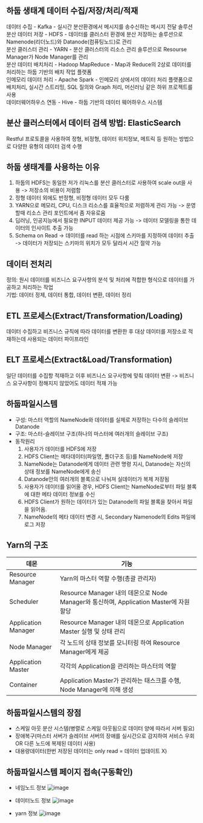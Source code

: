 ## 하둡 생태계 데이터 수집/저장/처리/적재
데이터 수집 - Kafka - 실시간 분산환경에서 메시지를 송수신하는 메시지 전달 솔루션<br>
분산 데이터 저장 - HDFS - 데이터를 클러스터 환경에 분산 저장하는 솔루션으로 Namenode(리더노드)와 Datanode(컴퓨팅노드)로 관리<br>
분산 클러스터 관리 - YARN - 분산 클러스터의 리소스 관리 솔루션으로 Resourse Manager가 Node Manager를 관리<br>
분산 데이터 배치처리 - Hadoop MapReduce - Map과 Reduce의 2상로 데이터를 처리하는 하둡 기반의 배치 작업 플랫폼<br>
인메모리 데이터 처리 - Apache Spark - 인메모리 상에서의 데이터 처리 플랫폼으로 배치처리, 실시간 스트리밍, SQL 질의와 Graph 처리, 머신러닝 같은 하위 프로젝트를 사용<br>
데이터웨어하우스 연동 - Hive - 하둡 기반의 데이터 웨어하우스 시스템<br>

## 분산 클러스터에서 데이터 검색 방법: ElasticSearch
Restful 프로토콜을 사용하여 정형, 비정형, 데이터 위치정보, 메트릭 등 원하는 방법으로 다양한 유형의 데이터 검색 수행

## 하둡 생태계를 사용하는 이유
1. 하둡의 HDFS는 동일한 저가 리눅스를 분산 클러스터로 사용하여 scale out을 사용 -> 저장소의 비용이 저렴함
2. 정형 데이터 외에도 반정형, 비정형 데이터 모두 다룸
3. YARN으로 메모리, CPU, 디스크 리소스를 효율적으로 저렴하게 관리 가능 -> 운영할때 리소스 관리 포인트에서 좀 자유로움
4. 딥러닝, 인공지능에서 필요한 INPUT 데이터 제공 가능 -> 데이터 모델링을 통한 데이터의 인사이트 추출 가능
5. Schema on Read -> 데이터를 read 하는 시점에 스키마를 지정하여 데이터 추출 -> 데이터가 저장되는 스키마의 위치가 모두 달라서 시간 절약 가능

## 데이터 전처리
정의: 원시 데이터를 비즈니스 요구사항의 분석 및 처리에 적합한 형식으로 데이터를 가공하고 처리하는 작업<br>
기법: 데이터 정제, 데이터 통합, 데이터 변환, 데이터 정리

## ETL 프로세스(Extract/Transformation/Loading)
데이터 수집하고 비즈니스 규칙에 따라 데이터를 변환한 후 대상 데이터를 저장소로 적재하는데 사용되는 데이터 파이프라인

## ELT 프로세스(Extract&Load/Transformation)
일단 데이터를 수집항 적재하고 이후 비즈니스 요구사항에 맞춰 데이터 변환 -> 비즈니스 요구사항이 정해지지 않았어도 데이터 적재 가능

## 하둡파일시스템
- 구성: 마스터 역할의 NameNode와 데이터를 실제로 저장하는 다수의 슬레이브 Datanode
- 구조: 마스터-슬레이브 구조(하나의 마스터에 여러개의 슬레이브 구조)
- 동작원리
  1. 사용자가 데이터를 HDFS에 저장
  2. HDFS Client는 메타데이터(파일명, 폴더구조 등)를 NameNode에 저장
  3. NameNode는 Datanode에게 데이터 관련 명령 지시,  Datanode는 자신의 상태 정보를 NameNode에게 송신
  4. Datanode안의 여러개의 블록으로 나눠져 실데이터가 복제 저장됨
  5. 사용자가 데이터를 읽어올 경우, HDFS Client는 NameNode로부터 파일 블록에 대한 메타 데이터 정보를 수신
  6. HDFS Client가 원하는 데이터가 있는 Datanode의 파일 블록을 찾아서 파일을 읽어옴.
  7. NameNode의 메타 데이터 변경 시, Secondary Namenode의 Edits 파일에 로그 저장
 
## Yarn의 구조
|데몬|기능|
|------|---|
|Resource Manager|Yarn의 마스터 역할 수행(총괄 관리자)|
|Scheduler|Resource Manager 내의 데몬으로 Node Manager와 통신하며, Application Master에 자원 할당|
|Application Manager|Resource Manager 내의 데몬으로 Application Master 실행 및 상태 관리|
|Node Manager|각 노드의 상태 정보를 모니터링 하여 Resource Manager에게 제공|
|Application Master|각각의 Application을 관리하는 마스터의 역할|
|Container|Application Master가 관리하는 태스크를 수행, Node Manager에 의해 생성|

## 하둡파일시스템의 장점
- 스케일 아웃 분산 시스템(병렬로 스케일 아웃됨으로 데이터 양에 따라서 서버 필요)
- 장애복구(마스터 서버가 슬레이브 서버의 장애를 실시간으로 감지하여 서비스 우회 OR 다른 노드에 복제된 데이터 사용)
- 대용량데이터(한번 저장된 데이터는 only read = 데이터 업데이트 X)

## 하둡파일시스템 페이지 접속(구동확인)
- 네임노드 정보
![image](https://github.com/seeheee/data_pipeline/assets/53335160/6e62f13c-7703-449d-ba88-ae82c55e8d47)

- 데이터노드 정보
![image](https://github.com/seeheee/data_pipeline/assets/53335160/b8931cee-34af-453c-93e7-cdd4f34a2206)

- yarn 정보
![image](https://github.com/seeheee/data_pipeline/assets/53335160/ca0a651c-1a25-40d7-8ca1-60ad761cc262)


